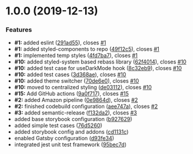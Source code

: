 # 1.0.0 (2019-12-13)


### Features

* **#1:** added eslint ([291ad55](https://github.com/gasserandreas/andreasgasser.com/commit/291ad5527a97e5b9d17ea933b75c14513503be7d)), closes [#1](https://github.com/gasserandreas/andreasgasser.com/issues/1)
* **#1:** added styled-components to repo ([49f12c5](https://github.com/gasserandreas/andreasgasser.com/commit/49f12c522903bdb2fd2245e060d3ad0039605bc2)), closes [#1](https://github.com/gasserandreas/andreasgasser.com/issues/1)
* **#1:** implemented temp styles ([4fd7ba7](https://github.com/gasserandreas/andreasgasser.com/commit/4fd7ba7666ae2efa98a443ec319f382835eb7465)), closes [#1](https://github.com/gasserandreas/andreasgasser.com/issues/1)
* **#10:** added styled-system based rebass library ([62f4014](https://github.com/gasserandreas/andreasgasser.com/commit/62f4014d6cd7b5276d189982cf69b83157617c32)), closes [#10](https://github.com/gasserandreas/andreasgasser.com/issues/10)
* **#10:** added test case for useDarkMode hook ([8c32eb9](https://github.com/gasserandreas/andreasgasser.com/commit/8c32eb93344ae9098d1651a5d5baa02c0f3ea052)), closes [#10](https://github.com/gasserandreas/andreasgasser.com/issues/10)
* **#10:** added test cases ([3d368ae](https://github.com/gasserandreas/andreasgasser.com/commit/3d368ae0a683f9afc36fe6ba7521570c81a9ec72)), closes [#10](https://github.com/gasserandreas/andreasgasser.com/issues/10)
* **#10:** added theme switcher ([70de6e0](https://github.com/gasserandreas/andreasgasser.com/commit/70de6e0661d2b00cb1c0249c42f154215a906ff9)), closes [#10](https://github.com/gasserandreas/andreasgasser.com/issues/10)
* **#10:** moved to centralized styling ([de03112](https://github.com/gasserandreas/andreasgasser.com/commit/de03112c9638c1bf9ae91752b53d491cffea915e)), closes [#10](https://github.com/gasserandreas/andreasgasser.com/issues/10)
* **#15:** Add GitHub actions ([9a0f717](https://github.com/gasserandreas/andreasgasser.com/commit/9a0f7173e1cdc660c38350b471c2743a2f285a1d)), closes [#15](https://github.com/gasserandreas/andreasgasser.com/issues/15)
* **#2:** added Amazon pipeline ([0e9864d](https://github.com/gasserandreas/andreasgasser.com/commit/0e9864de7d879a35ef4a42b61b2287e59d5c31ac)), closes [#2](https://github.com/gasserandreas/andreasgasser.com/issues/2)
* **#2:** finished codebuild configuration ([aee747a](https://github.com/gasserandreas/andreasgasser.com/commit/aee747a14b7e578e3cec782c6a7b5c3138c92138)), closes [#2](https://github.com/gasserandreas/andreasgasser.com/issues/2)
* **#3:** added semantic-release ([f132da2](https://github.com/gasserandreas/andreasgasser.com/commit/f132da2102f2f24b7c2cfa7442ab1e87eee452e1)), closes [#3](https://github.com/gasserandreas/andreasgasser.com/issues/3)
* added base storybook configuration ([b927629](https://github.com/gasserandreas/andreasgasser.com/commit/b927629e36346c354ce0625c7d9bb83616f98b9e))
* added simple test cases ([76d5260](https://github.com/gasserandreas/andreasgasser.com/commit/76d5260bec948971a1ab8891858f4acaba30f49e))
* added storybook config and addons ([cd1131c](https://github.com/gasserandreas/andreasgasser.com/commit/cd1131c84e1796d0b6b47068199d689618aa25a6))
* enabled Gatsby configuration ([d93fe34](https://github.com/gasserandreas/andreasgasser.com/commit/d93fe3489b673c3e2f3354012d5e721d0d92b3a2))
* integrated jest unit test framework ([95bec7d](https://github.com/gasserandreas/andreasgasser.com/commit/95bec7de7b0a350ffbdfc1de7cd6d693c14ef125))
